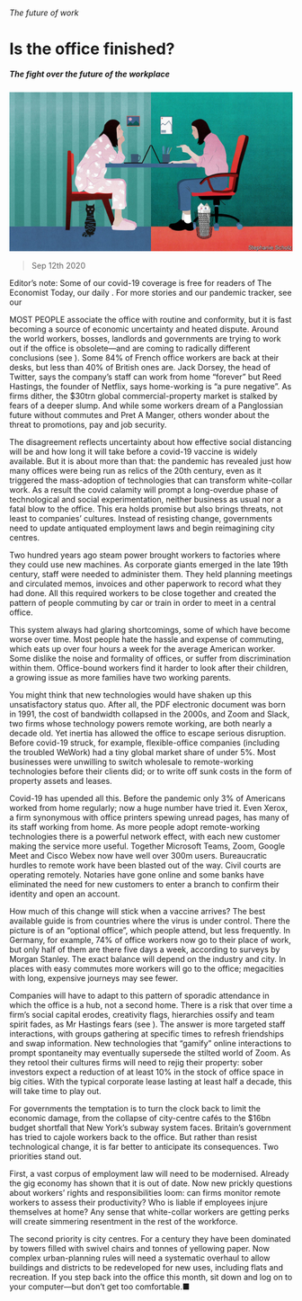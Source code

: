 ###### The future of work

# Is the office finished? 

##### The fight over the future of the workplace 

![image](images/20200912_LDD001_1.jpg) 

> Sep 12th 2020 

Editor’s note: Some of our covid-19 coverage is free for readers of The Economist Today, our daily . For more stories and our pandemic tracker, see our 

MOST PEOPLE associate the office with routine and conformity, but it is fast becoming a source of economic uncertainty and heated dispute. Around the world workers, bosses, landlords and governments are trying to work out if the office is obsolete—and are coming to radically different conclusions (see ). Some 84% of French office workers are back at their desks, but less than 40% of British ones are. Jack Dorsey, the head of Twitter, says the company’s staff can work from home “forever” but Reed Hastings, the founder of Netflix, says home-working is “a pure negative”. As firms dither, the $30trn global commercial-property market is stalked by fears of a deeper slump. And while some workers dream of a Panglossian future without commutes and Pret A Manger, others wonder about the threat to promotions, pay and job security.

The disagreement reflects uncertainty about how effective social distancing will be and how long it will take before a covid-19 vaccine is widely available. But it is about more than that: the pandemic has revealed just how many offices were being run as relics of the 20th century, even as it triggered the mass-adoption of technologies that can transform white-collar work. As a result the covid calamity will prompt a long-overdue phase of technological and social experimentation, neither business as usual nor a fatal blow to the office. This era holds promise but also brings threats, not least to companies’ cultures. Instead of resisting change, governments need to update antiquated employment laws and begin reimagining city centres.


Two hundred years ago steam power brought workers to factories where they could use new machines. As corporate giants emerged in the late 19th century, staff were needed to administer them. They held planning meetings and circulated memos, invoices and other paperwork to record what they had done. All this required workers to be close together and created the pattern of people commuting by car or train in order to meet in a central office.

This system always had glaring shortcomings, some of which have become worse over time. Most people hate the hassle and expense of commuting, which eats up over four hours a week for the average American worker. Some dislike the noise and formality of offices, or suffer from discrimination within them. Office-bound workers find it harder to look after their children, a growing issue as more families have two working parents.

You might think that new technologies would have shaken up this unsatisfactory status quo. After all, the PDF electronic document was born in 1991, the cost of bandwidth collapsed in the 2000s, and Zoom and Slack, two firms whose technology powers remote working, are both nearly a decade old. Yet inertia has allowed the office to escape serious disruption. Before covid-19 struck, for example, flexible-office companies (including the troubled WeWork) had a tiny global market share of under 5%. Most businesses were unwilling to switch wholesale to remote-working technologies before their clients did; or to write off sunk costs in the form of property assets and leases.

Covid-19 has upended all this. Before the pandemic only 3% of Americans worked from home regularly; now a huge number have tried it. Even Xerox, a firm synonymous with office printers spewing unread pages, has many of its staff working from home. As more people adopt remote-working technologies there is a powerful network effect, with each new customer making the service more useful. Together Microsoft Teams, Zoom, Google Meet and Cisco Webex now have well over 300m users. Bureaucratic hurdles to remote work have been blasted out of the way. Civil courts are operating remotely. Notaries have gone online and some banks have eliminated the need for new customers to enter a branch to confirm their identity and open an account.

How much of this change will stick when a vaccine arrives? The best available guide is from countries where the virus is under control. There the picture is of an “optional office”, which people attend, but less frequently. In Germany, for example, 74% of office workers now go to their place of work, but only half of them are there five days a week, according to surveys by Morgan Stanley. The exact balance will depend on the industry and city. In places with easy commutes more workers will go to the office; megacities with long, expensive journeys may see fewer.

Companies will have to adapt to this pattern of sporadic attendance in which the office is a hub, not a second home. There is a risk that over time a firm’s social capital erodes, creativity flags, hierarchies ossify and team spirit fades, as Mr Hastings fears (see ). The answer is more targeted staff interactions, with groups gathering at specific times to refresh friendships and swap information. New technologies that “gamify” online interactions to prompt spontaneity may eventually supersede the stilted world of Zoom. As they retool their cultures firms will need to rejig their property: sober investors expect a reduction of at least 10% in the stock of office space in big cities. With the typical corporate lease lasting at least half a decade, this will take time to play out.

For governments the temptation is to turn the clock back to limit the economic damage, from the collapse of city-centre cafés to the $16bn budget shortfall that New York’s subway system faces. Britain’s government has tried to cajole workers back to the office. But rather than resist technological change, it is far better to anticipate its consequences. Two priorities stand out.

First, a vast corpus of employment law will need to be modernised. Already the gig economy has shown that it is out of date. Now new prickly questions about workers’ rights and responsibilities loom: can firms monitor remote workers to assess their productivity? Who is liable if employees injure themselves at home? Any sense that white-collar workers are getting perks will create simmering resentment in the rest of the workforce.

The second priority is city centres. For a century they have been dominated by towers filled with swivel chairs and tonnes of yellowing paper. Now complex urban-planning rules will need a systematic overhaul to allow buildings and districts to be redeveloped for new uses, including flats and recreation. If you step back into the office this month, sit down and log on to your computer—but don’t get too comfortable.■

